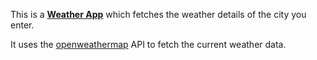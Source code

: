 <p>This is a <strong><a href=""https://shashankxrm.github.io/WeatherApp/>Weather App</a></strong> which fetches the weather details of the city you enter.</p>
It uses the <a href="https://openweathermap.org">openweathermap</a> API to fetch the current weather data.
